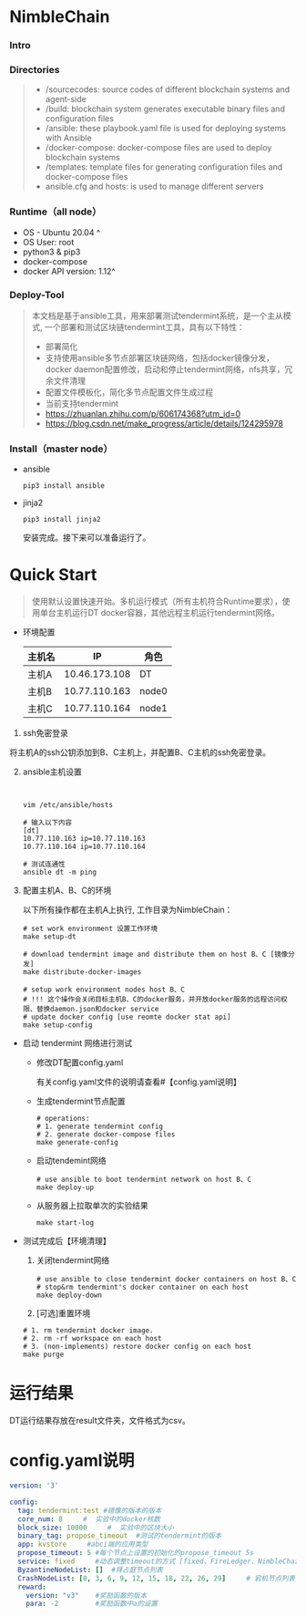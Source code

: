 # NimbleChain

### Intro

### Directories

> - /sourcecodes: source codes of different blockchain systems and agent-side
> - /build: blockchain system generates executable binary files and configuration files
> - /ansible: these playbook.yaml file is used for deploying systems with Ansible
> - /docker-compose: docker-compose files are used to deploy blockchain systems
> - /templates: template files for generating configuration files and docker-compose files
> - ansible.cfg and hosts: is used to manage different servers

### Runtime（all node）

- OS - Ubuntu 20.04 ^
- OS User: root
- python3 & pip3
- docker-compose
- docker API version: 1.12^

### Deploy-Tool

> 本文档是基于ansible工具，用来部署测试tendermint系统，是一个主从模式, 一个部署和测试区块链tendermint工具，具有以下特性：
>
> - 部署简化
> - 支持使用ansible多节点部署区块链网络，包括docker镜像分发，docker daemon配置修改，启动和停止tendermint网络，nfs共享，冗余文件清理
> - 配置文件模板化，简化多节点配置文件生成过程
> - 当前支持tendermint
> - https://zhuanlan.zhihu.com/p/606174368?utm_id=0
> - https://blog.csdn.net/make_progress/article/details/124295978

### Install（master node）

- ansible

  ```shell
  pip3 install ansible
  ```
- jinja2

  ```shell
  pip3 install jinja2
  ```

  安装完成。接下来可以准备运行了。

# Quick Start

> 使用默认设置快速开始。多机运行模式（所有主机符合Runtime要求），使用单台主机运行DT docker容器，其他远程主机运行tendermint网络。

- 环境配置

  | 主机名 | IP            | 角色  |
    | ------ |---------------| ---- |
  | 主机A  | 10.46.173.108 | DT   |
  | 主机B  | 10.77.110.163 | node0 |
  | 主机C  | 10.77.110.164 | node1 |


1. ssh免密登录

将主机A的ssh公钥添加到B、C主机上，并配置B、C主机的ssh免密登录。

2. ansible主机设置

   ```shell


   vim /etc/ansible/hosts

   # 输入以下内容
   [dt]
   10.77.110.163 ip=10.77.110.163
   10.77.110.164 ip=10.77.110.164

   # 测试连通性
   ansible dt -m ping
   ```
3. 配置主机A、B、C的环境

   以下所有操作都在主机A上执行, 工作目录为NimbleChain：

   ```shell
   # set work environment 设置工作环境   
   make setup-dt

   # download tendermint image and distribute them on host B、C [镜像分发]
   make distribute-docker-images

   # setup work environment nodes host B、C
   # !!! 这个操作会关闭目标主机B、C的docker服务，并开放docker服务的远程访问权限、替换daemon.json和docker service
   # update docker config [use reomte docker stat api]
   make setup-config
   ```
- 启动 tendermint 网络进行测试

    - 修改DT配置config.yaml

      有关config.yaml文件的说明请查看#【config.yaml说明】
    - 生成tendermint节点配置

      ```shell
      # operations:
      # 1. generate tendermint config
      # 2. generate docker-compose files 
      make generate-config
      ```
    - 启动tendemint网络

      ```shell
      # use ansible to boot tendermint network on host B、C
      make deploy-up
      ```
    - 从服务器上拉取单次的实验结果
      ```shell
      make start-log
      ```
- 测试完成后【环境清理】

    1. 关闭tendermint网络

       ```shell
       # use ansible to close tendermint docker containers on host B、C
       # stop&rm tendermint's docker container on each host
       make deploy-down
       ```
    2. [可选]重置环境

  ```shell
  # 1. rm tendermint docker image.
  # 2. rm -rf workspace on each host
  # 3. (non-implements) restore docker config on each host
  make purge
  ```

# 运行结果

DT运行结果存放在result文件夹，文件格式为csv。

# config.yaml说明

```yaml
version: '3'

config:
  tag: tendermint:test #镜像的版本的版本
  core_num: 8     #  实验中的docker核数
  block_size: 10000     #  实验中的区块大小
  binary_tag: propose_timeout  #测试的tendermint的版本
  app: kvstore     #abci端的应用类型
  propose_timeout: 5 #每个节点上设置的初始化的propose_timeout 5s
  service: fixed     #动态调整timeout的方式 [fixed、FireLedger、NimbleChain-J、NimbleChain-NA、NimbleChain-Full]
  ByzantineNodeList: []  #拜占庭节点列表
  CrashNodeList: [0, 3, 6, 9, 12, 15, 18, 22, 26, 29]     # 宕机节点列表
  reward:
    version: "v3"    #奖励函数的版本
    para: -2         #奖励函数中a的设置
```